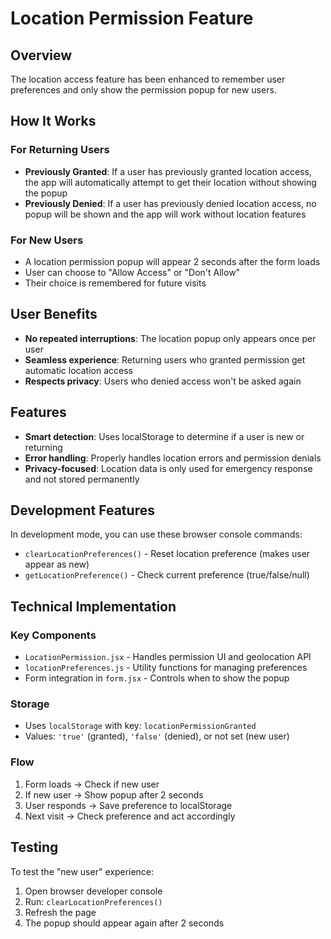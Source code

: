 # Location Permission Feature

## Overview
The location access feature has been enhanced to remember user preferences and only show the permission popup for new users.

## How It Works

### For Returning Users
- **Previously Granted**: If a user has previously granted location access, the app will automatically attempt to get their location without showing the popup
- **Previously Denied**: If a user has previously denied location access, no popup will be shown and the app will work without location features

### For New Users
- A location permission popup will appear 2 seconds after the form loads
- User can choose to "Allow Access" or "Don't Allow"
- Their choice is remembered for future visits

## User Benefits
- **No repeated interruptions**: The location popup only appears once per user
- **Seamless experience**: Returning users who granted permission get automatic location access
- **Respects privacy**: Users who denied access won't be asked again

## Features
- **Smart detection**: Uses localStorage to determine if a user is new or returning
- **Error handling**: Properly handles location errors and permission denials
- **Privacy-focused**: Location data is only used for emergency response and not stored permanently

## Development Features
In development mode, you can use these browser console commands:
- `clearLocationPreferences()` - Reset location preference (makes user appear as new)
- `getLocationPreference()` - Check current preference (true/false/null)

## Technical Implementation

### Key Components
- `LocationPermission.jsx` - Handles permission UI and geolocation API
- `locationPreferences.js` - Utility functions for managing preferences
- Form integration in `form.jsx` - Controls when to show the popup

### Storage
- Uses `localStorage` with key: `locationPermissionGranted`
- Values: `'true'` (granted), `'false'` (denied), or not set (new user)

### Flow
1. Form loads → Check if new user
2. If new user → Show popup after 2 seconds
3. User responds → Save preference to localStorage
4. Next visit → Check preference and act accordingly

## Testing
To test the "new user" experience:
1. Open browser developer console
2. Run: `clearLocationPreferences()`
3. Refresh the page
4. The popup should appear again after 2 seconds